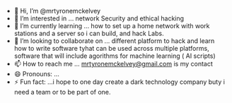 - 👋 Hi, I’m @mrtyronemckelvey
- 👀 I’m interested in ... network Security and ethical hacking
- 🌱 I’m currently learning ... how to set up a home network with work stations and a server so i can build, and hack Labs.
- 💞️ I’m looking to collaborate on ... different platform to hack and learn how to write software tyhat can be used across multiple platforms, software that will include agorithms for machine learning ( AI scripts)
- 📫 How to reach me ... mrtyronemckelvey@gmail.com is my contact 
- 😄 Pronouns: ... 
- ⚡ Fun fact: ...i hope to one day create a dark technology company buty i need a team or to be part of one.   

<!---
mrtyronemckelvey/mrtyronemckelvey is a ✨ special ✨ repository because its `README.md` (this file) appears on your GitHub profile.
You can click the Preview link to take a look at your changes.
--->
